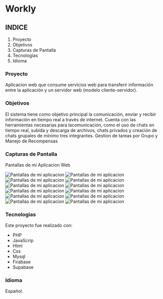 # Workly

## INDICE

1. Proyecto
2. Objetivos
3. Capturas de Pantalla
4. Tecnologias 
5. Idioma


### Proyecto

Aplicacion web que consume servicios web para transferir información entre la aplicación y un servidor web (modelo cliente-servidor).


### Objetivos

El sistema tiene como objetivo principal la comunicación, enviar y recibir información en tiempo real a través de internet.
Cuenta con las herramientas necesarias para lacomunicación, como el uso de chats en tiempo real, subida y descarga de archivos, chats privados y creación de chats grupales de mínimo tres integrantes.
Gestion de tareas por Grupo y Manejo de Recompensas 


### Capturas de Pantalla

Pantallas de mi Aplicacion Web

![Pantallas de mi aplicacion](Capturas/login.png)
![Pantallas de mi aplicacion](Capturas/Registro.png)
![Pantallas de mi aplicacion](Capturas/Informacion.png)
![Pantallas de mi aplicacion](Capturas/Inicio.png)
![Pantallas de mi aplicacion](Capturas/Calendario.png)
![Pantallas de mi aplicacion](Capturas/ChatPrivado.png)
![Pantallas de mi aplicacion](Capturas/CrearEquipo.png)
![Pantallas de mi aplicacion](Capturas/Equipo.png)
![Pantallas de mi aplicacion](Capturas/Llamada.png)
![Pantallas de mi aplicacion](Capturas/Tareas.png)
![Pantallas de mi aplicacion](Capturas/CrearTarea.png)
![Pantallas de mi aplicacion](Capturas/Recompensas.png)

### Tecnologias
Este proyecto fue realizado con:
* PHP
* JavaScrip
* Html
* Css
* Mysql
* Firabase
* Supabase

### Idioma
Español.
